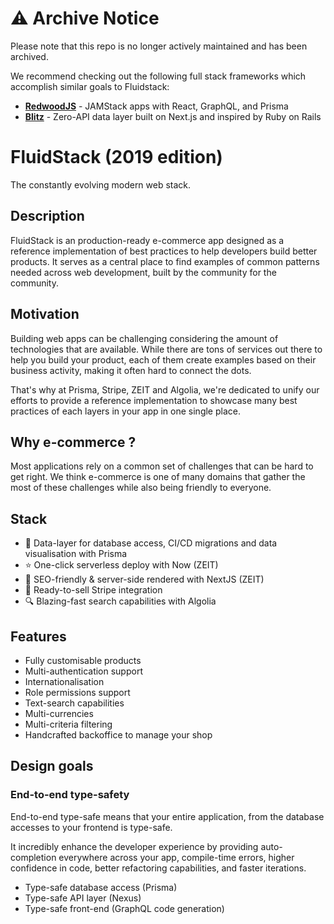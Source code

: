 # ⚠️ Archive Notice

Please note that this repo is no longer actively maintained and has been archived.

We recommend checking out the following full stack frameworks which accomplish similar goals to Fluidstack:

- [**RedwoodJS**](https://redwoodjs.com/) - JAMStack apps with React, GraphQL, and Prisma
- [**Blitz**](https://github.com/blitz-js/blitz) - Zero-API data layer built on Next.js and inspired by Ruby on Rails

# FluidStack (2019 edition)

The constantly evolving modern web stack.

## Description

FluidStack is an production-ready e-commerce app designed as a reference implementation of best practices to help developers build better products. It serves as a central place to find examples of common patterns needed across web development, built by the community for the community.

## Motivation

Building web apps can be challenging considering the amount of technologies that are available. While there are tons of services out there to help you build your product, each of them create examples based on their business activity, making it often hard to connect the dots.

That's why at Prisma, Stripe, ZEIT and Algolia, we're dedicated to unify our efforts to provide a reference implementation to showcase many best practices of each layers in your app in one single place.

## Why e-commerce ?

Most applications rely on a common set of challenges that can be hard to get right. We think e-commerce is one of many domains that gather the most of these challenges while also being friendly to everyone.

## Stack

- 💨 Data-layer for database access, CI/CD migrations and data visualisation with Prisma
- ⭐ One-click serverless deploy with Now (ZEIT)
- 🤗 SEO-friendly & server-side rendered with NextJS (ZEIT)
- 💸 Ready-to-sell Stripe integration
- 🔍 Blazing-fast search capabilities with Algolia

## Features

- Fully customisable products
- Multi-authentication support
- Internationalisation
- Role permissions support
- Text-search capabilities
- Multi-currencies
- Multi-criteria filtering
- Handcrafted backoffice to manage your shop

## Design goals

### End-to-end type-safety

End-to-end type-safe means that your entire application, from the database accesses to your frontend is type-safe.

It incredibly enhance the developer experience by providing auto-completion everywhere across your app, compile-time errors, higher confidence in code, better refactoring capabilities, and faster iterations.

- Type-safe database access (Prisma)
- Type-safe API layer (Nexus)
- Type-safe front-end (GraphQL code generation)

